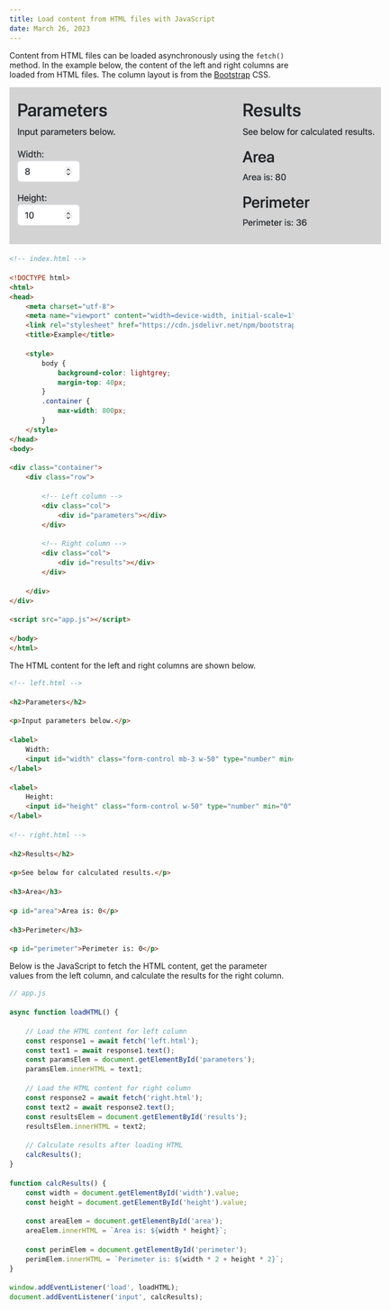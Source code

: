```yaml
---
title: Load content from HTML files with JavaScript
date: March 26, 2023
---
```


Content from HTML files can be loaded asynchronously using the `fetch()` method. In the example below, the content of the left and right columns are loaded from HTML files. The column layout is from the [Bootstrap](https://getbootstrap.com) CSS.

<img src="../../assets/images/javascript-load-html.png" style="max-width:660px;" alt="load html">

```html
<!-- index.html -->

<!DOCTYPE html>
<html>
<head>
    <meta charset="utf-8">
    <meta name="viewport" content="width=device-width, initial-scale=1">
    <link rel="stylesheet" href="https://cdn.jsdelivr.net/npm/bootstrap@5.3.0-alpha1/dist/css/bootstrap.min.css">
    <title>Example</title>

    <style>
        body {
            background-color: lightgrey;
            margin-top: 40px;
        }
        .container {
            max-width: 800px;
        }
    </style>
</head>
<body>

<div class="container">
    <div class="row">

        <!-- Left column -->
        <div class="col">
            <div id="parameters"></div>
        </div>

        <!-- Right column -->
        <div class="col">
            <div id="results"></div>
        </div>

    </div>
</div>

<script src="app.js"></script>

</body>
</html>
```

The HTML content for the left and right columns are shown below.

```html
<!-- left.html -->

<h2>Parameters</h2>

<p>Input parameters below.</p>

<label>
    Width:
    <input id="width" class="form-control mb-3 w-50" type="number" min="0" value="8">
</label>

<label>
    Height:
    <input id="height" class="form-control w-50" type="number" min="0" value="10">
</label>

<!-- right.html -->

<h2>Results</h2>

<p>See below for calculated results.</p>

<h3>Area</h3>

<p id="area">Area is: 0</p>

<h3>Perimeter</h3>

<p id="perimeter">Perimeter is: 0</p>
```

Below is the JavaScript to fetch the HTML content, get the parameter values from the left column, and calculate the results for the right column.

```javascript
// app.js

async function loadHTML() {

    // Load the HTML content for left column
    const response1 = await fetch('left.html');
    const text1 = await response1.text();
    const paramsElem = document.getElementById('parameters');
    paramsElem.innerHTML = text1;

    // Load the HTML content for right column
    const response2 = await fetch('right.html');
    const text2 = await response2.text();
    const resultsElem = document.getElementById('results');
    resultsElem.innerHTML = text2;

    // Calculate results after loading HTML
    calcResults();
}

function calcResults() {
    const width = document.getElementById('width').value;
    const height = document.getElementById('height').value;

    const areaElem = document.getElementById('area');
    areaElem.innerHTML = `Area is: ${width * height}`;

    const perimElem = document.getElementById('perimeter');
    perimElem.innerHTML = `Perimeter is: ${width * 2 + height * 2}`;
}

window.addEventListener('load', loadHTML);
document.addEventListener('input', calcResults);
```
